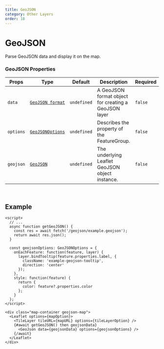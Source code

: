 ```yaml
---
title: GeoJSON
category: Other Layers
order: 18
---
```


<script>
  import GeoJSONUsage from '/src/common/sample/geojson/GeoJSONUsage.svelte';
</script>

# GeoJSON

Parse GeoJSON data and display it on the map.

### GeoJSON Properties

<div class='doc-table-container'>

| Props | Type | Default | Description | Required |
| --- | --- | --- | --- | -- |
| `data` | [`GeoJSON format`](https://datatracker.ietf.org/doc/html/rfc7946) | `undefined` | A GeoJSON format object for creating a GeoJSON layer | `false` |
| `options` | [`GeoJSONOptions`](https://leafletjs.com/reference.html#geojson-option) | `undefined` | Describes the property of the FeatureGroup. | `false` |
| `geojson` | [`GeoJSON`](https://leafletjs.com/reference.html#geojson) | `undefined` | The underlying Leaflet GeoJSON object instance. | `false` |

</div>
<br>

## Example

<div class='example'>
  <GeoJSONUsage />

  ```svelte
  <script>
    // ...
    async function getGeoJSON() {
      const res = await fetch('/geojson/example.geojson');
      return await res.json();
    }

    const geojsonOptions: GeoJSONOptions = {
      onEachFeature: function(feature, layer) {
        layer.bindTooltip(feature.properties.label, {
          className: 'example-geojson-tooltip',
          direction: 'center'
        });
      },
      style: function(feature) {
        return {
          color: feature?.properties.color
        };
      }
    };
  </script>

  <div class="map-container geojson-map">
    <Leaflet options={mapOption}>
      <TileLayer tileURL={mapURL} options={tileLayerOption} />
      {#await getGeoJSON() then geojsonData}
        <GeoJson data={geojsonData} options={geojsonOptions} />
      {/await}
    </Leaflet>
  </div>
  ```

</div>